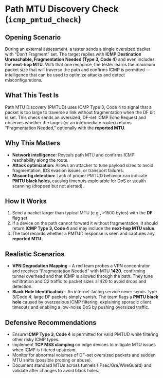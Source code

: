 # Path MTU Discovery Check (`icmp_pmtud_check`)

## Opening Scenario

During an external assessment, a tester sends a single oversized packet with “Don’t Fragment” set. The target replies with **ICMP Destination Unreachable, Fragmentation Needed (Type 3, Code 4)** and even includes the **next-hop MTU**. With that one response, the tester learns the maximum packet size that will traverse the path and confirms ICMP is permitted — intelligence that can be used to optimize attacks and detect misconfigurations.

## What This Test Is

Path MTU Discovery (PMTUD) uses ICMP Type 3, Code 4 to signal that a packet is too large to traverse a link without fragmentation when the DF bit is set.
This check sends an oversized, DF-set ICMP Echo Request and observes whether the target (or an intermediate router) returns “Fragmentation Needed,” optionally with the **reported MTU**.

## Why This Matters

* **Network intelligence:** Reveals path MTU and confirms ICMP reachability along the route.
* **Attack optimization:** Allows an attacker to tune payload sizes to avoid fragmentation, IDS evasion issues, or transport failures.
* **Misconfig detection:** Lack of proper PMTUD behavior can indicate **PMTU black holes**, causing timeouts exploitable for DoS or stealth scanning (dropped but not alerted).

## How It Works

1. Send a packet larger than typical MTU (e.g., >1500 bytes) with the **DF** flag set.
2. If a device on the path cannot forward it without fragmentation, it should return **ICMP Type 3, Code 4** and may include the **next-hop MTU value**.
3. The tool records whether a PMTUD response is seen and captures any **reported MTU**.

## Realistic Scenarios

* **VPN Degradation Mapping** – A red team probes a VPN concentrator and receives “Fragmentation Needed” with MTU **1420**, confirming tunnel overhead and that ICMP is allowed through the path. They tune exfiltration and C2 traffic to packet sizes ≤1420 to avoid drops and detection.
* **Black Hole Identification** – An internet-facing service never sends Type 3/Code 4; large DF packets simply vanish. The team flags a **PMTU black hole** caused by overzealous ICMP filtering, explaining sporadic client timeouts and enabling a low-noise DoS by pushing oversized traffic.

## Defensive Recommendations

* Ensure **ICMP Type 3, Code 4** is permitted for valid PMTUD while filtering other risky ICMP types.
* Implement **TCP MSS clamping** on edge devices to mitigate MTU issues when ICMP is filtered upstream.
* Monitor for abnormal volumes of DF-set oversized packets and sudden MTU shifts (possible probing or abuse).
* Document standard MTUs across tunnels (IPsec/Gre/WireGuard) and validate after changes to avoid black holes.

